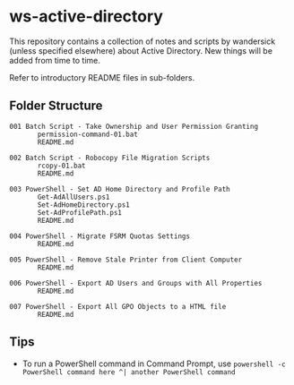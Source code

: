 # ws-active-directory

This repository contains a collection of notes and scripts by wandersick (unless specified elsewhere) about Active Directory. New things will be added from time to time.

Refer to introductory README files in sub-folders.

## Folder Structure

```
001 Batch Script - Take Ownership and User Permission Granting
       permission-command-01.bat
       README.md

002 Batch Script - Robocopy File Migration Scripts
       rcopy-01.bat
       README.md

003 PowerShell - Set AD Home Directory and Profile Path
       Get-AdAllUsers.ps1
       Set-AdHomeDirectory.ps1
       Set-AdProfilePath.ps1
       README.md

004 PowerShell - Migrate FSRM Quotas Settings
       README.md

005 PowerShell - Remove Stale Printer from Client Computer
       README.md

006 PowerShell - Export AD Users and Groups with All Properties
       README.md

007 PowerShell - Export All GPO Objects to a HTML file
       README.md
```

## Tips

- To run a PowerShell command in Command Prompt, use `powershell -c PowerShell command here ^| another PowerShell command`
